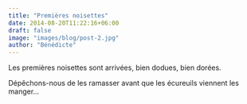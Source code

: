 ```yaml
---
title: "Premières noisettes"
date: 2014-08-20T11:22:16+06:00
draft: false
image: "images/blog/post-2.jpg"
author: "Bénédicte"
---
```


Les premières noisettes sont arrivées, bien dodues, bien dorées.

Dépêchons-nous de les ramasser avant que les écureuils viennent les manger...
